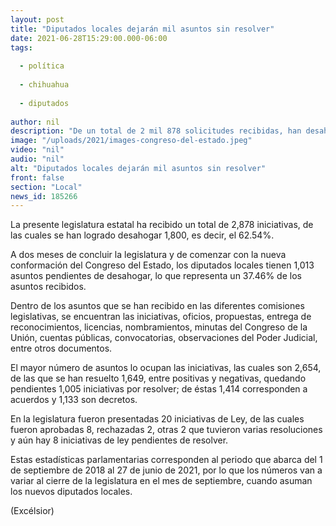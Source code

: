 ```yaml
---
layout: post
title: "Diputados locales dejarán mil asuntos sin resolver"
date: 2021-06-28T15:29:00.000-06:00
tags:
  
  - política
  
  - chihuahua
  
  - diputados
  
author: nil
description: "De un total de 2 mil 878 solicitudes recibidas, han desahogado el 62.54%, teniendo pendientes aún el 37% de los casos"
image: "/uploads/2021/images-congreso-del-estado.jpeg"
video: "nil"
audio: "nil"
alt: "Diputados locales dejarán mil asuntos sin resolver"
front: false
section: "Local"
news_id: 185266
---
```


La presente legislatura estatal ha recibido un total de 2,878 iniciativas, de las cuales se han logrado desahogar 1,800, es decir, el 62.54%.

A dos meses de concluir la legislatura y de comenzar con la nueva conformación del Congreso del Estado, los diputados locales tienen 1,013 asuntos pendientes de desahogar, lo que representa un 37.46% de los asuntos recibidos.

Dentro de los asuntos que se han recibido en las diferentes comisiones legislativas, se encuentran las iniciativas, oficios, propuestas, entrega de reconocimientos, licencias, nombramientos, minutas del Congreso de la Unión, cuentas públicas, convocatorias, observaciones del Poder Judicial, entre otros documentos.

El mayor número de asuntos lo ocupan las iniciativas, las cuales son 2,654, de las que se han resuelto 1,649, entre positivas y negativas, quedando pendientes 1,005 iniciativas por resolver; de éstas 1,414 corresponden a acuerdos y 1,133 son decretos.

En la legislatura fueron presentadas 20 iniciativas de Ley, de las cuales fueron aprobadas 8, rechazadas 2, otras 2 que tuvieron varias resoluciones y aún hay 8 iniciativas de ley pendientes de resolver.

Estas estadísticas parlamentarias corresponden al periodo que abarca del 1 de septiembre de 2018 al 27 de junio de 2021, por lo que los números van a variar al cierre de la legislatura en el mes de septiembre, cuando asuman los nuevos diputados locales.

(Excélsior)